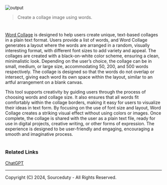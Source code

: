 ![output](https://github.com/user-attachments/assets/a04774e5-7bc1-493f-aaaf-42ed479c4b64)

> Create a collage image using words.
#

[Word Collage](https://chatgpt.com/g/g-l60y3eqGq-word-collage) is designed to help users create unique, text-based collages in a plain text format. Users provide a list of words, and Word Collage generates a layout where the words are arranged in a random, visually interesting format, with different font sizes to add variety and appeal. The collages are created with a black-on-white color scheme, ensuring a clean, minimalistic look. Depending on the user’s choice, the collage can be in small, medium, or large size, accommodating 50, 200, and 500 words respectively. The collage is designed so that the words do not overlap or intersect, giving each word its own space within the layout, similar to an artful arrangement on a blank canvas.

This tool supports creativity by guiding users through the process of choosing words and collage size. It also ensures that all words fit comfortably within the collage borders, making it easy for users to visualize their ideas in text form. By focusing on the use of font size and layout, Word Collage creates a striking visual effect without using colors or images. Once complete, the collage is shared with the user as a plain text file, ready for use in digital projects, creative writing, or other forms of expression. The experience is designed to be user-friendly and engaging, encouraging a smooth and imaginative process.

#
### Related Links

[ChatGPT](https://github.com/sourceduty/ChatGPT)

***
Copyright (C) 2024, Sourceduty - All Rights Reserved.
